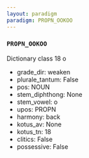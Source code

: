 ```yaml
---
layout: paradigm
paradigm: PROPN_OOKOO
---
```

### ` PROPN_OOKOO `

Dictionary class 18 o
* grade_dir: weaken
* plurale_tantum: False
* pos: NOUN
* stem_diphthong: None
* stem_vowel: o
* upos: PROPN
* harmony: back
* kotus_av: None
* kotus_tn: 18
* clitics: False
* possessive: False
